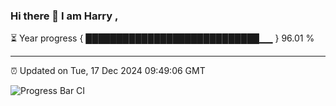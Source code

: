 ### Hi there 👋 I am Harry , 

⏳ Year progress { ████████████████████████████▁▁ } 96.01 %

---

⏰ Updated on Tue, 17 Dec 2024 09:49:06 GMT

![Progress Bar CI](https://github.com/duykhang68/duykhang68/workflows/Progress%20Bar%20CI/badge.svg)
